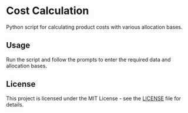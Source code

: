# Cost Calculation

Python script for calculating product costs with various allocation bases.

## Usage

Run the script and follow the prompts to enter the required data and allocation bases.

## License

This project is licensed under the MIT License - see the [LICENSE](LICENSE) file for details.
